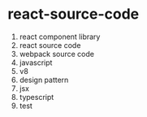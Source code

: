# react-source-code

1. react component library
2. react source code
3. webpack source code
4. javascript 
5. v8
6. design pattern
7. jsx
8. typescript
9. test
